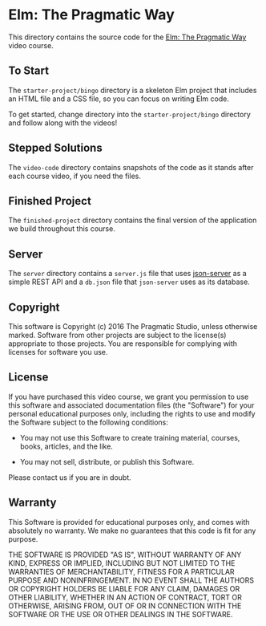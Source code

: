 # Elm: The Pragmatic Way

This directory contains the source code for the [Elm: The Pragmatic Way](https://pragmaticstudio.com/elm) video course.

## To Start

The `starter-project/bingo` directory is a skeleton Elm project that includes an HTML file and a CSS file, so you can focus on writing Elm code.

To get started, change directory into the `starter-project/bingo` directory and follow along with the videos!

## Stepped Solutions

The `video-code` directory contains snapshots of the code as it stands after each course video, if you need the files.

## Finished Project

The `finished-project` directory contains the final version of the application we build throughout this course.

## Server

The `server` directory contains a `server.js` file that uses [json-server](https://github.com/typicode/json-server) as a simple REST API and a `db.json` file that `json-server` uses as its database.

## Copyright

This software is Copyright (c) 2016 The Pragmatic Studio, unless otherwise marked. Software from other projects are subject to the license(s) appropriate to those projects. You are responsible for complying with licenses for software you use.

## License

If you have purchased this video course, we grant you permission to use this software and associated documentation files (the "Software") for your personal educational purposes only, including the rights to use and modify the Software subject to the following conditions:

- You may not use this Software to create training material,
  courses, books, articles, and the like.

- You may not sell, distribute, or publish this Software.

Please contact us if you are in doubt.

## Warranty

This Software is provided for educational purposes only, and comes with absolutely no warranty. We make no guarantees that this code is fit for any purpose.

THE SOFTWARE IS PROVIDED "AS IS", WITHOUT WARRANTY OF ANY KIND, EXPRESS OR IMPLIED, INCLUDING BUT NOT LIMITED TO THE WARRANTIES OF MERCHANTABILITY, FITNESS FOR A PARTICULAR PURPOSE AND NONINFRINGEMENT. IN NO EVENT SHALL THE AUTHORS OR COPYRIGHT HOLDERS BE LIABLE FOR ANY CLAIM, DAMAGES OR OTHER LIABILITY, WHETHER IN AN ACTION OF CONTRACT, TORT OR OTHERWISE, ARISING FROM,
OUT OF OR IN CONNECTION WITH THE SOFTWARE OR THE USE OR OTHER DEALINGS IN THE SOFTWARE.
